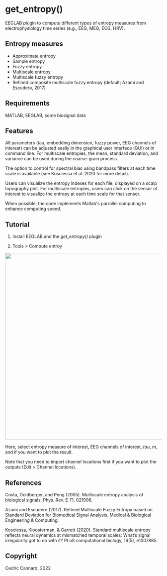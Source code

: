 # get_entropy()

EEGLAB plugin to compute different types of entropy measures from electrophysiology time series (e.g., EEG, MEG, ECG, HRV).

## Entropy measures

- Approximate entropy
- Sample entropy
- Fuzzy entropy
- Multiscale entropy
- Multiscale fuzzy entropy
- Refined composite multiscale fuzzy entropy (default; Azami and Escudero, 2017)

## Requirements

MATLAB, EEGLAB, some biosignal data

## Features

All parameters (tau, embedding dimension, fuzzy power, EEG channels of interest) can be adjusted easily in the graphical user interface (GUI) or in command line. For multiscale entropies, the mean, standard deviation, and variance can be used during the coarse-grain process. 

The option to control for spectral bias using bandpass filters at each time scale is available (see Kosciessa et al. 2020 for more detail).

Users can visualize the entropy indexes for each file, displayed on a scalp topography plot. For multiscale entropies, users can click on the sensor of interest to visualize the entropy at each time scale for that sensor. 

When possible, the code implements Matlab's parrallel computing to enhance computing speed.

## Tutorial

1) Install EEGLAB and the *get_entropy()* plugin

2) Tools > Compute entroy
<img src="https://github.com/amisepa/Effective-Rank-Deficiency/blob/main/illustrations/img2.png" width="600">

Here, select entropy measure of interest, EEG channels of interest, *tau*, *m*, and if you want to plot the result. 

Note that you need to import channel locations first if you want to plot the outputs (Edit > Channel locations). 


## References

Costa, Goldberger, and Peng (2005). Multiscale entropy analysis of biological signals. Phys. Rev. E 71, 021906.

Azami and Escudero (2017). Refined Multiscale Fuzzy Entropy based on Standard Deviation for Biomedical Signal Analysis. Medical & Biological Engineering & Computing.

Kosciessa, Kloosterman, & Garrett (2020). Standard multiscale entropy reflects neural dynamics at mismatched temporal scales: What’s signal irregularity got to do with it? PLoS computational biology, 16(5), e1007885.

## Copyright 

Cedric Cannard, 2022

